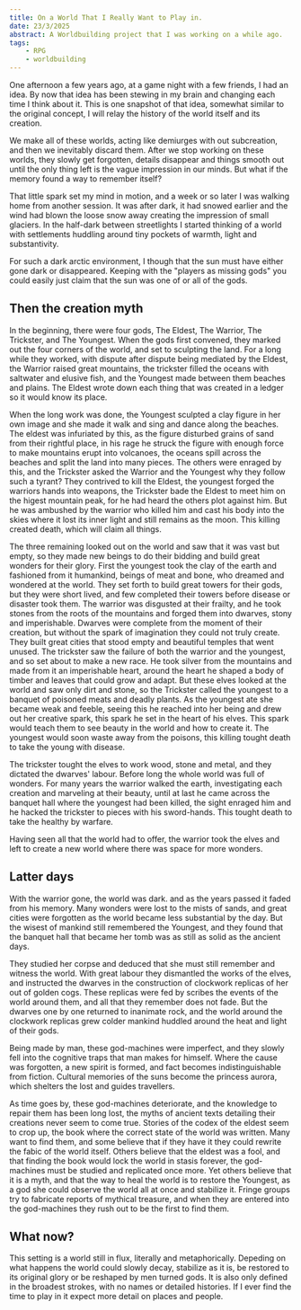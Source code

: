 ```yaml
---
title: On a World That I Really Want to Play in.
date: 23/3/2025
abstract: A Worldbuilding project that I was working on a while ago.
tags: 
    - RPG
    - worldbuilding
---
```

One afternoon a few years ago, at a game night with a few friends, I had an idea. 
By now that idea has been stewing in my brain and changing each time I think about it.
This is one snapshot of that idea, somewhat similar to the original concept, 
I will relay the history of the world itself and its creation.

We make all of these worlds, acting like demiurges with out subcreation, and then we inevitably discard them.
After we stop working on these worlds, they slowly get forgotten, details disappear
and things smooth out until the only thing left is the vague impression in our minds.
But what if the memory found a way to remember itself?

That little spark set my mind in motion, and a week or so later I was walking home from another session.
It was after dark, it had snowed earlier and the wind had blown the loose snow away creating the impression of small glaciers.
In the half-dark between streetlights I started thinking of a world with settlements huddling around tiny pockets of warmth, light
and substantivity.

For such a dark arctic environment, I though that the sun must have either gone dark or disappeared.
Keeping with the "players as missing gods" you could easily just claim that the sun was one of or all of the gods.

## Then the creation myth

In the beginning, there were four gods, The Eldest, The Warrior, The Trickster, and The Youngest.
When the gods first convened, they marked out the four corners of the world, and set to sculpting the land.
For a long while they worked, with dispute after dispute being mediated by the Eldest, 
the Warrior raised great mountains, the trickster filled the oceans with saltwater and elusive fish,
and the Youngest made between them beaches and plains. The Eldest wrote down each thing that was created in a ledger so it would know its place.

When the long work was done, the Youngest sculpted a clay figure in her own image and she made it walk and sing and dance along the beaches.
The eldest was infuriated by this, as the figure disturbed grains of sand from their rightful place, in his rage he struck the figure with enough
force to make mountains erupt into volcanoes, the oceans spill across the beaches and split the land into many pieces.
The others were enraged by this, and the Trickster asked the Warrior and the Youngest why they follow such a tyrant?
They contrived to kill the Eldest, the youngest forged the warriors hands into weapons, the Trickster bade the Eldest
to meet him on the higest mountain peak, for he had heard the others plot against him. But he was ambushed by the warrior 
who killed him and cast his body into the skies where it lost its inner light and still remains as the moon.
This killing created death, which will claim all things.

The three remaining looked out on the world and saw that it was vast but empty, so they made new beings to do their bidding and build great wonders for their glory.
First the youngest took the clay of the earth and fashioned from it humankind, beings of meat and bone, who dreamed and wondered at the world.
They set forth to build great towers for their gods, but they were short lived, and few completed their towers before disease or disaster took them.
The warrior was disgusted at their frailty, and he took stones from the roots of the mountains and forged them into dwarves, stony and imperishable.
Dwarves were complete from the moment of their creation, but without the spark of imagination they could not truly create. They built great cities that stood empty
and beautiful temples that went unused.
The trickster saw the failure of both the warrior and the youngest, and so set about to make a new race.
He took silver from the mountains and made from it an imperishable heart, around the heart he shaped a body of timber and leaves that could grow and adapt.
But these elves looked at the world and saw only dirt and stone, so the Trickster called the youngest to a banquet of poisoned meats and deadly plants.
As the youngest ate she became weak and feeble, seeing this he reached into her being and drew out her creative spark, this spark he set in the heart of his elves.
This spark would teach them to see beauty in the world and how to create it.
The youngest would soon waste away from the poisons, this killing tought death to take the young with disease.

The trickster tought the elves to work wood, stone and metal, and they dictated the dwarves' labour. Before long the whole world was full of wonders.
For many years the warrior walked the earth, investigating each creation and marveling at their beauty, until at last
he came across the banquet hall where the youngest had been killed, the sight enraged him and he hacked the trickster to pieces with his sword-hands.
This tought death to take the healthy by warfare.

Having seen all that the world had to offer, the warrior took the elves and left to create a new world where there was space for more wonders.

## Latter days
With the warrior gone, the world was dark. and as the years passed it faded from his memory. 
Many wonders were lost to the mists of sands, and great cities were forgotten as the world became less substantial by the day.
But the wisest of mankind still remembered the Youngest, and they found that the banquet hall that became her tomb was as still as solid as the ancient days.

They studied her corpse and deduced that she must still remember and witness the world.
With great labour they dismantled the works of the elves, and instructed the dwarves in the construction of clockwork replicas of her out of golden cogs.
These replicas were fed by scribes the events of the world around them, and all that they remember does not fade.
But the dwarves one by one returned to inanimate rock, and the world around the 
clockwork replicas grew colder mankind huddled around the heat and light of their gods.

Being made by man, these god-machines were imperfect, and they slowly fell into the cognitive traps that man makes for himself.
Where the cause was forgotten, a new spirit is formed, and fact becomes indistinguishable from fiction.
Cultural memories of the suns become the princess aurora, which shelters the lost and guides travellers.

As time goes by, these god-machines deteriorate, and the knowledge to repair them has been long lost, 
the myths of ancient texts detailing their creations never seem to come true.
Stories of the codex of the eldest seem to crop up, the book where the correct state of the world was written.
Many want to find them, and some believe that if they have it they could rewrite the fabic of the world itself.
Others believe that the eldest was a fool, and that finding the book would lock the world in stasis forever, the god-machines must be studied and replicated once more.
Yet others believe that it is a myth, and that the way to heal the world is to restore the Youngest, as a god she could observe the world all at once and stabilize it.
Fringe groups try to fabricate reports of mythical treasure, and when they are entered into the god-machines they rush out to be the first to find them.

## What now?
This setting is a world still in flux, literally and metaphorically.
Depeding on what happens the world could slowly decay, stabilize as it is, be restored to its original glory or be reshaped by men turned gods.
It is also only defined in the broadest strokes, with no names or detailed histories. If I ever find the time to play in it expect more detail on places and people.

